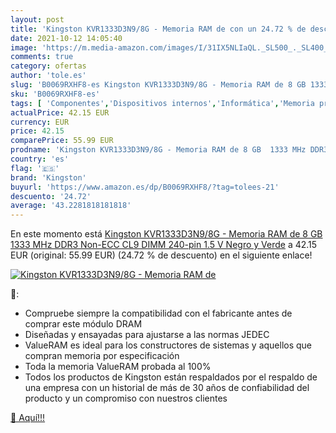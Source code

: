 ```yaml
---
layout: post
title: 'Kingston KVR1333D3N9/8G - Memoria RAM de con un 24.72 % de descuento'
date: 2021-10-12 14:05:40
image: 'https://m.media-amazon.com/images/I/31IX5NLIaQL._SL500_._SL400_.jpg'
comments: true
category: ofertas
author: 'tole.es'
slug: 'B0069RXHF8-es Kingston KVR1333D3N9/8G - Memoria RAM de 8 GB 1333 MHz...'
sku: 'B0069RXHF8-es'
tags: [ 'Componentes','Dispositivos internos','Informática','Memoria principal','kingston','ram', ]
actualPrice: 42.15 EUR
currency: EUR
price: 42.15
comparePrice: 55.99 EUR
prodname: 'Kingston KVR1333D3N9/8G - Memoria RAM de 8 GB  1333 MHz DDR3 Non-ECC CL9 DIMM  240-pin  1.5 V  Negro y Verde'
country: 'es'
flag: '🇪🇸'
brand: 'Kingston'
buyurl: 'https://www.amazon.es/dp/B0069RXHF8/?tag=tolees-21'
descuento: '24.72'
average: '43.2281818181818'
---
```


En este momento está [Kingston KVR1333D3N9/8G - Memoria RAM de 8 GB  1333 MHz DDR3 Non-ECC CL9 DIMM  240-pin  1.5 V  Negro y Verde](https://www.amazon.es/dp/B0069RXHF8/?tag=tolees-21) a 42.15 EUR (original: 55.99 EUR) (24.72 %  de descuento) en el siguiente enlace!

[![Kingston KVR1333D3N9/8G - Memoria RAM de](https://m.media-amazon.com/images/I/31IX5NLIaQL._SL500_._SL400_.jpg)](https://www.amazon.es/dp/B0069RXHF8/?tag=tolees-21)

🔎:

- Compruebe siempre la compatibilidad con el fabricante antes de comprar este módulo DRAM
- Diseñadas y ensayadas para ajustarse a las normas JEDEC
- ValueRAM es ideal para los constructores de sistemas y aquellos que compran memoria por especificación
- Toda la memoria ValueRAM probada al 100%
- Todos los productos de Kingston están respaldados por el respaldo de una empresa con un historial de más de 30 años de confiabilidad del producto y un compromiso con nuestros clientes

[🛒 Aquí!!!](https://www.amazon.es/dp/B0069RXHF8/?tag=tolees-21)
